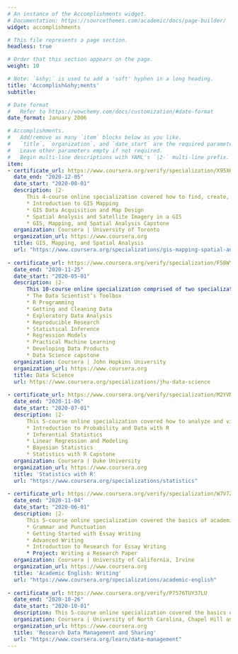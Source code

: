 ```yaml
---
# An instance of the Accomplishments widget.
# Documentation: https://sourcethemes.com/academic/docs/page-builder/
widget: accomplishments

# This file represents a page section.
headless: true

# Order that this section appears on the page.
weight: 10

# Note: `&shy;` is used to add a 'soft' hyphen in a long heading.
title: 'Accomplish&shy;ments'
subtitle:

# Date format
#   Refer to https://wowchemy.com/docs/customization/#date-format
date_format: January 2006

# Accomplishments.
#   Add/remove as many `item` blocks below as you like.
#   `title`, `organization`, and `date_start` are the required parameters.
#   Leave other parameters empty if not required.
#   Begin multi-line descriptions with YAML's `|2-` multi-line prefix.
item:
- certificate_url: https://www.coursera.org/verify/specialization/X95XHWK38A6T
  date_end: "2020-12-05"
  date_start: "2020-08-01"
  description: |2- 
      This 4-course online specialization covered how to find, create, evaluate, filter analyze spatial relationships of GIS data. Further, it included how to design an effective map, how to work with satellite imagery, and how to effectively present the analyses in a web-based story map in the capstone course.
      * Introduction to GIS Mapping
      * GIS Data Acquisition and Map Design
      * Spatial Analysis and Satellite Imagery in a GIS
      * GIS, Mapping, and Spatial Analysis Capstone
  organization: Coursera | University of Toronto
  organization_url: https://www.coursera.org
  title: GIS, Mapping, and Spatial Analysis
  url: "https://www.coursera.org/specializations/gis-mapping-spatial-analysis"
  
- certificate_url: https://www.coursera.org/verify/specialization/F58WY7YYCWC2
  date_end: "2020-11-25"
  date_start: "2020-05-01"
  description: |2-
      This 10-course online specialization comprised of two specializations of 5-course each, namely Data Science: Foundations using R and Data Science: Statistics and Machine Learning covered the foundational concepts and tools for the data science pipeline including how to use the tools of the trade (The Data Scientist’s Toolbox) think analytically about complex problems (R Programming), manage large data sets (Getting and Cleaning Data), create visualizations (Exploratory Data Analysis), and publish reproducible analyses (Reproducible Research) This Specialization covers the concepts and tools you'll need throughout the entire data science pipeline, from asking the right kinds of questions to making inferences and publishing results. In the final Capstone Project, you’ll apply the skills learned by building a data product using real-world data. At completion, students will have a portfolio demonstrating their mastery of the material.
      * The Data Scientist’s Toolbox
      * R Programming
      * Getting and Cleaning Data
      * Exploratory Data Analysis
      * Reproducible Research
      * Statistical Inference
      * Regression Models
      * Practical Machine Learning
      * Developing Data Products
      * Data Science capstone
  organization: Coursera | John Hopkins University
  organization_url: https://www.coursera.org
  title: Data Science
  url: https://www.coursera.org/specializations/jhu-data-science
  
- certificate_url: https://www.coursera.org/verify/specialization/M2YVNZ6EGKDC
  date_end: "2020-11-06"
  date_start: "2020-07-01"
  description: |2-
      This 5-course online specialization covered how to analyze and visualize data in R, create reproducible data analysis reports, perform frequentist and Bayesian     statistical inference, model data to understand natural phenomena, make data-based decisions and communicate statistical results effectively.
      * Introduction to Probability and Data with R
      * Inferential Statistics
      * Linear Regression and Modeling
      * Bayesian Statistics
      * Statistics with R Capstone      
  organization: Coursera | Duke University
  organization_url: https://www.coursera.org
  title: 'Statistics with R'
  url: "https://www.coursera.org/specializations/statistics"
  
- certificate_url: https://www.coursera.org/verify/specialization/W7V7ZFSBQ4G2
  date_end: "2020-11-04"
  date_start: "2020-06-01"
  description: |2-
      This 5-course online specialization covered the basics of academic essay writing including grammar and punctuation, academic language, citing sources in different formats and developing a good research paper.
      * Grammar and Punctuation
      * Getting Started with Essay Writing
      * Advanced Writing
      * Introduction to Research for Essay Writing
      * Project: Writing a Research Paper      
  organization: Coursera | University of California, Irvine
  organization_url: https://www.coursera.org
  title: 'Academic English: Writing'
  url: "https://www.coursera.org/specializations/academic-english"  
  
- certificate_url: https://www.coursera.org/verify/P7576TUY37LU
  date_end: "2020-10-26"
  date_start: "2020-10-01"
  description: This 5-course online specialization covered the basics of academic essay writing including grammar and punctuation, academic language, citing sources in different formats and developing a good research paper.  
  organization: Coursera | University of North Carolina, Chapel Hill and University of Edinburgh
  organization_url: https://www.coursera.org
  title: 'Research Data Management and Sharing'
  url: "https://www.coursera.org/learn/data-management"    
---
```

